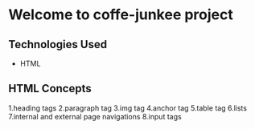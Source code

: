 # Welcome to coffe-junkee project

## Technologies Used
 - HTML

## HTML Concepts 
1.heading tags
2.paragraph tag
3.img tag
4.anchor tag
5.table tag
6.lists
7.internal and external page navigations
8.input tags
